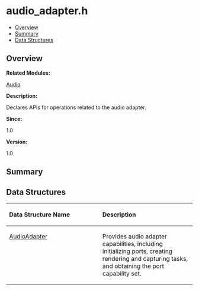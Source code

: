 # audio\_adapter.h<a name="ZH-CN_TOPIC_0000001054598121"></a>

-   [Overview](#section698077724165626)
-   [Summary](#section1316855815165626)
-   [Data Structures](#nested-classes)

## **Overview**<a name="section698077724165626"></a>

**Related Modules:**

[Audio](Audio.md)

**Description:**

Declares APIs for operations related to the audio adapter. 

**Since:**

1.0

**Version:**

1.0

## **Summary**<a name="section1316855815165626"></a>

## Data Structures<a name="nested-classes"></a>

<a name="table363814589165626"></a>
<table><thead align="left"><tr id="row516162927165626"><th class="cellrowborder" valign="top" width="50%" id="mcps1.1.3.1.1"><p id="p1673121973165626"><a name="p1673121973165626"></a><a name="p1673121973165626"></a>Data Structure Name</p>
</th>
<th class="cellrowborder" valign="top" width="50%" id="mcps1.1.3.1.2"><p id="p1223422402165626"><a name="p1223422402165626"></a><a name="p1223422402165626"></a>Description</p>
</th>
</tr>
</thead>
<tbody><tr id="row1461053031165626"><td class="cellrowborder" valign="top" width="50%" headers="mcps1.1.3.1.1 "><p id="p1892505236165626"><a name="p1892505236165626"></a><a name="p1892505236165626"></a><a href="AudioAdapter.md">AudioAdapter</a></p>
</td>
<td class="cellrowborder" valign="top" width="50%" headers="mcps1.1.3.1.2 "><p id="p1370948059165626"><a name="p1370948059165626"></a><a name="p1370948059165626"></a>Provides audio adapter capabilities, including initializing ports, creating rendering and capturing tasks, and obtaining the port capability set. </p>
</td>
</tr>
</tbody>
</table>

